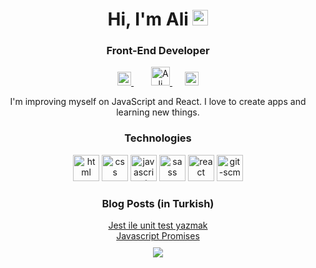 <!-- <img align='right' src="https://github-readme-stats.vercel.app/api?username=alibalbars&show_icons=true">

<h1>Selam 👋</h1>

![](https://komarev.com/ghpvc/?username=alibalbars)


<a target="_blank" href="https://www.linkedin.com/in/ali-balbars-910192166/" rel="nofollow" ><img src="https://camo.githubusercontent.com/a493f6833f99fb3c85788d6d9305e6b7a42b838e5ee5d138fd9a8214a7e77472/68747470733a2f2f696d672e736869656c64732e696f2f62616467652f6c696e6b6564696e2d2532333030373742352e7376673f267374796c653d666f722d7468652d6261646765266c6f676f3d6c696e6b6564696e266c6f676f436f6c6f723d7768697465" alt="Linkedin Badge" data-canonical-src="https://img.shields.io/badge/linkedin-%230077B5.svg?&amp;style=for-the-badge&amp;logo=linkedin&amp;logoColor=white" style="max-width:100%;"></a>

[![Mail Badge](https://img.shields.io/badge/alibalbars@gmail.com-c14438?style=for-the-badge&logo=Gmail&logoColor=white&link=mailto:alibalbars@gmail.com)](mailto:alibalbars@gmail.com)

<br>


**alibalbars/alibalbars** is a ✨ _special_ ✨ repository because its `README.md` (this file) appears on your GitHub profile.

Here are some ideas to get you started:

- 🔭 I’m currently working on ...
- 🌱 I’m currently learning ...
- 👯 I’m looking to collaborate on ...
- 🤔 I’m looking for help with ...
- 💬 Ask me about ...
- 📫 How to reach me: ...
- 😄 Pronouns: ...
- ⚡ Fun fact: ...
-->
<h1 align="center">Hi, I'm Ali <img src="https://media.giphy.com/media/hvRJCLFzcasrR4ia7z/giphy.gif" width="25px"></h1>
<h3 align="center">Front-End Developer</h3>

<p align="center">
  <a href="https://www.linkedin.com/in/ali-balbars/" style="margin:0 10px">
    <img alt="Ali Balbars's Linkedin" width="22px" src="https://raw.githubusercontent.com/peterthehan/peterthehan/master/assets/linkedin.svg" />
  </a>&nbsp;
  <a href="mailto:alibalbars@gmail.com" style="margin:0 10px">
    <img alt="Ali Balbars's Gmail" width="30px" src="https://raw.githubusercontent.com/jzsfkzm/color-icons-for-gmail/master/resources/Gmail-Icon.png" />
  </a>
  
  <a href="https://medium.com/@alibalbars" style="margin:0 10px">
    <img alt="Ali Balbars's Gmail" width="22px" src="https://upload.wikimedia.org/wikipedia/commons/thumb/e/ec/Medium_logo_Monogram.svg/768px-Medium_logo_Monogram.svg.png" />
  </a>
</p>

<p align="center">I'm improving myself on JavaScript and React. I love to create apps and learning new things.</p>

<h3 align="center">Technologies</h3>
<p align="center">
  <img src="https://raw.githubusercontent.com/rahul-jha98/github_readme_icons/main/language_and_tools/square/html/html.svg" alt="html" height="42px"/>
  <img src="https://raw.githubusercontent.com/rahul-jha98/github_readme_icons/main/language_and_tools/square/css/css.svg" alt="css" height="42px"/>
  <img src="https://raw.githubusercontent.com/rahul-jha98/github_readme_icons/main/language_and_tools/square/javascript/javascript.svg" alt="javascript" height="42px"/>
  <img src="https://raw.githubusercontent.com/rahul-jha98/github_readme_icons/main/language_and_tools/square/sass/sass.svg" alt="sass" height="42px"/>
  <img src="https://raw.githubusercontent.com/rahul-jha98/github_readme_icons/main/language_and_tools/square/react/react.svg" alt="react" height="42px"/>
  <img src="https://raw.githubusercontent.com/rahul-jha98/github_readme_icons/main/language_and_tools/square/git-scm/git-scm.svg" alt="git-scm" height="42px"/>
</p>

<h3 align="center">Blog Posts (in Turkish)</h3>

<div align="center">
    <a href="https://medium.com/@alibalbars/jest-ile-unit-test-yazmak-addc2ce3f06c">Jest ile unit test yazmak</a><br>
    <a href="https://medium.com/@alibalbars/javascript-promise-temelleri-a78408160358">Javascript Promises</a><br>
</div>

<div align="center" style="margin:10px 10px">
  <img src="https://github-readme-stats.vercel.app/api/top-langs/?username=alibalbars&layout=compact" />
</div>


